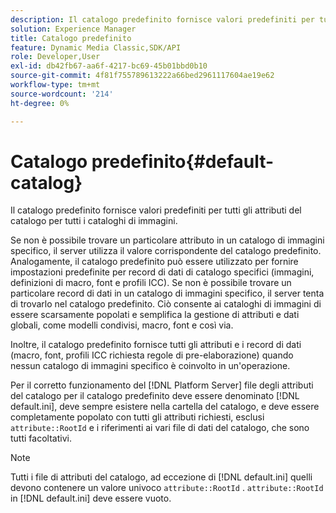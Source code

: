 ```yaml
---
description: Il catalogo predefinito fornisce valori predefiniti per tutti gli attributi del catalogo per tutti i cataloghi di immagini.
solution: Experience Manager
title: Catalogo predefinito
feature: Dynamic Media Classic,SDK/API
role: Developer,User
exl-id: db42fb67-aa6f-4217-bc69-45b01bbd0b10
source-git-commit: 4f81f755789613222a66bed2961117604ae19e62
workflow-type: tm+mt
source-wordcount: '214'
ht-degree: 0%

---
```


# Catalogo predefinito{#default-catalog}

Il catalogo predefinito fornisce valori predefiniti per tutti gli attributi del catalogo per tutti i cataloghi di immagini.

Se non è possibile trovare un particolare attributo in un catalogo di immagini specifico, il server utilizza il valore corrispondente del catalogo predefinito. Analogamente, il catalogo predefinito può essere utilizzato per fornire impostazioni predefinite per record di dati di catalogo specifici (immagini, definizioni di macro, font e profili ICC). Se non è possibile trovare un particolare record di dati in un catalogo di immagini specifico, il server tenta di trovarlo nel catalogo predefinito. Ciò consente ai cataloghi di immagini di essere scarsamente popolati e semplifica la gestione di attributi e dati globali, come modelli condivisi, macro, font e così via.

Inoltre, il catalogo predefinito fornisce tutti gli attributi e i record di dati (macro, font, profili ICC richiesta regole di pre-elaborazione) quando nessun catalogo di immagini specifico è coinvolto in un&#39;operazione.

Per il corretto funzionamento del [!DNL Platform Server] file degli attributi del catalogo per il catalogo predefinito deve essere denominato [!DNL default.ini], deve sempre esistere nella cartella del catalogo, e deve essere completamente popolato con tutti gli attributi richiesti, esclusi `attribute::RootId` e i riferimenti ai vari file di dati del catalogo, che sono tutti facoltativi.

>[!NOTE]
>
>Tutti i file di attributi del catalogo, ad eccezione di [!DNL default.ini] quelli devono contenere un valore univoco `attribute::RootId` . `attribute::RootId` in [!DNL default.ini] deve essere vuoto.
